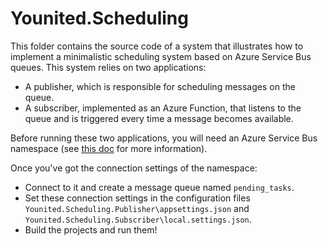 # Younited.Scheduling

This folder contains the source code of a system that illustrates how to implement a minimalistic scheduling system based on Azure Service Bus queues. This system relies on two applications:

* A publisher, which is responsible for scheduling messages on the queue.
* A subscriber, implemented as an Azure Function, that listens to the queue and is triggered every time a message becomes available.

Before running these two applications, you will need an Azure Service Bus namespace (see [this doc](https://docs.microsoft.com/en-us/azure/service-bus-messaging/service-bus-create-namespace-portal) for more information).

Once you've got the connection settings of the namespace:

* Connect to it and create a message queue named `pending_tasks`.
* Set these connection settings in the configuration files `Younited.Scheduling.Publisher\appsettings.json` and `Younited.Scheduling.Subscriber\local.settings.json`.
* Build the projects and run them!
